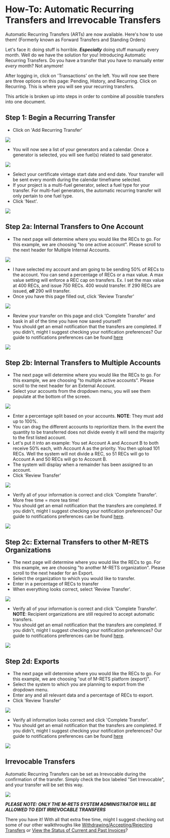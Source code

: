 How-To: Automatic Recurring Transfers and Irrevocable Transfers
===============================================================

Automatic Recurring Transfers (ARTs) are now available. Here's how to use them! (Formerly known as Forward Transfers and Standing Orders)

Let's face it: doing stuff is horrible. ***Especially*** doing stuff manually every month. Well do we have the solution for you! Introducing Automatic Recurring Transfers. Do you have a transfer that you have to manually enter *every* month? Not anymore!

After logging in, click on 'Transactions' on the left. You will now see there are three options on this page: Pending, History, and Recurring. Click on Recurring. This is where you will see your recurring transfers.

This article is broken up into steps in order to combine all possible transfers into one document.

Step 1: Begin a Recurring Transfer
----------------------------------

-   Click on 'Add Recurring Transfer'

![](https://github.com/mrets/photos/blob/master/automatic_recurring_transfers1b.png?raw=true)

-   You will now see a list of your generators and a calendar. Once a generator is selected, you will see fuel(s) related to said generator.

![](https://github.com/mrets/photos/blob/master/automatic_recurring_transfers2b.png?raw=true)

-   Select your certificate vintage start date and end date. Your transfer will be sent every month during the calendar timeframe selected.
-   If your project is a multi-fuel generator, select a fuel type for your transfer. For multi-fuel generators, the automatic recurring transfer will only pertain to one fuel type.
-   Click 'Next'.

![](https://github.com/mrets/photos/blob/master/automatic_recurring_transfers3b.png?raw=true)

Step 2a: Internal Transfers to One Account
------------------------------------------

-   The next page will determine where you would like the RECs to go. For this example, we are choosing "to one active account". Please scroll to the next header for Multiple Internal Accounts.

![](https://github.com/mrets/photos/blob/master/automatic_recurring_transfers4.png?raw=true)

-   I have selected my account and am going to be sending 50% of RECs to the account. You can send a percentage of RECs or a max value. A max value setting will enforce a REC cap on transfers. Ex. I set the max value at 400 RECs, and issue 750 RECs. 400 would transfer. If 290 RECs are issued, ***all*** 290 will transfer.
-   Once you have this page filled out, click 'Review Transfer'

![](https://github.com/mrets/photos/blob/master/automatic_recurring_transfers5.png?raw=true)

-   Review your transfer on this page and click 'Complete Transfer' and bask in all of the time you have now saved yourself!
-   You should get an email notification that the transfers are completed. If you didn't, might I suggest checking your notification preferences? Our guide to notifications preferences can be found [here](https://mrets.github.io/Help/billing_email_notifications)

![](https://github.com/mrets/photos/blob/master/automatic_recurring_transfers6.png?raw=true)

Step 2b: Internal Transfers to Multiple Accounts
------------------------------------------------

-   The next page will determine where you would like the RECs to go. For this example, we are choosing "to multiple active accounts". Please scroll to the next header for an External Account.
-   Select your accounts from the dropdown menu, you will see them populate at the bottom of the screen.

![](https://github.com/mrets/photos/blob/master/automatic_recurring_transfers7.png?raw=true)

-   Enter a percentage split based on your accounts. **NOTE**: They must add up to 100%.
-   You can drag the different accounts to reprioritize them. In the event the quantity to be transferred does not divide evenly it will send the majority to the first listed account. 
-   Let's put it into an example: You set Account A and Account B to both receive 50% each, with Account A as the priority. You then upload 101 RECs. Well the system will not divide a REC, so 51 RECs will go to Account A and 50 RECs will go to Account B.
-   The system will display when a remainder has been assigned to an account.
-   Click 'Review Transfer'

![](https://github.com/mrets/photos/blob/master/automatic_recurring_transfers8.png?raw=true)

-   Verify all of your information is correct and click 'Complete Transfer'. More free time = more tea time! 
-   You should get an email notification that the transfers are completed. If you didn't, might I suggest checking your notification preferences? Our guide to notifications preferences can be found [here](https://help.mrets.org/user-and-permissions-management/email-notifications).

![](https://github.com/mrets/photos/blob/master/automatic_recurring_transfers9.png?raw=true)

Step 2c: External Transfers to other M-RETS Organizations
---------------------------------------------------------

-   The next page will determine where you would like the RECs to go. For this example, we are choosing "to another M-RETS organization". Please scroll to the next header for an Export.
-   Select the organization to which you would like to transfer.
-   Enter in a percentage of RECs to transfer
-   When everything looks correct, select 'Review Transfer'.

![](https://github.com/mrets/photos/blob/master/automatic_recurring_transfers10.png?raw=true)

-   Verify all of your information is correct and click 'Complete Transfer'. **NOTE**: Recipient organizations are still required to accept automatic transfers.
-   You should get an email notification that the transfers are completed. If you didn't, might I suggest checking your notification preferences? Our guide to notifications preferences can be found [here](https://mrets.github.io/Help/billing_email_notifications).

![](https://github.com/mrets/photos/blob/master/automatic_recurring_transfers11.png?raw=true)

Step 2d: Exports
----------------

-   The next page will determine where you would like the RECs to go. For this example, we are choosing "out of M-RETS platform (export)". 
-   Select the system to which you are planning to export from the dropdown menu.
-   Enter any and all relevant data and a percentage of RECs to export.
-   Click 'Review Transfer'

![](https://github.com/mrets/photos/blob/master/automatic_recurring_transfers12.png?raw=true)

-   Verify all information looks correct and click 'Complete Transfer'.
-   You should get an email notification that the transfers are completed. If you didn't, might I suggest checking your notification preferences? Our guide to notifications preferences can be found [here](https://mrets.github.io/Help/billing_email_notifications)

![](https://github.com/mrets/photos/blob/master/automatic_recurring_transfers13.png?raw=true)

Irrevocable Transfers
---------------------

Automatic Recurring Transfers can be set as Irrevocable during the confirmation of the transfer. Simply check the box labeled "Set Irrevocable", and your transfer will be set this way.

![](https://github.com/mrets/photos/blob/master/automatic_recurring_transfers14.png?raw=true)

***PLEASE NOTE: ONLY THE M-RETS SYSTEM ADMINISTRATOR WILL BE ALLOWED TO EDIT IRREVOCABLE TRANSFERS***

There you have it! With all that extra free time, might I suggest checking out some of our other walkthroughs like [Withdrawing/Accepting/Rejecting Transfers](https://mrets.github.io/Help/transactions_withdrawing_accepting_rejecting_transfers) or [View the Status of Current and Past Invoices](https://mrets.github.io/Help/billing_viewing_invoices)?
